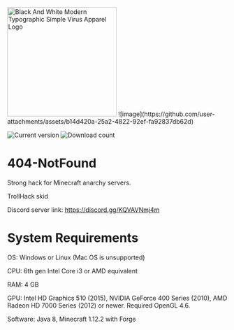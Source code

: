 <img width="250" alt="Black And White Modern Typographic Simple Virus Apparel Logo" src="https://github.com/user-attachments/assets/a64c4cbf-0a1a-47c0-a0d6-908dd91ea3db">
![image](https://github.com/user-attachments/assets/b14d420a-25a2-4822-92ef-fa92837db62d)

![Current version](https://img.shields.io/badge/version-0.1.1-white)
![Download count](https://img.shields.io/github/downloads/Sm0kyday0/404-NotFound/latest/total)

# 404-NotFound
Strong hack for Minecraft anarchy servers.

TrollHack skid

Discord server link: https://discord.gg/KQVAVNmj4m

# System Requirements

OS: Windows or Linux (Mac OS is unsupported)

CPU: 6th gen Intel Core i3 or AMD equivalent

RAM: 4 GB

GPU: Intel HD Graphics 510 (2015), NVIDIA GeForce 400 Series (2010), AMD Radeon HD 7000 Series (2012) or newer. Required OpenGL 4.6.

Software: Java 8, Minecraft 1.12.2 with Forge

